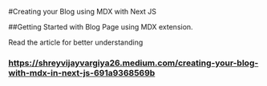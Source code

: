 #Creating your Blog using MDX with Next JS

##Getting Started with Blog Page using MDX extension.

Read the article for better understanding 
### https://shreyvijayvargiya26.medium.com/creating-your-blog-with-mdx-in-next-js-691a9368569b
